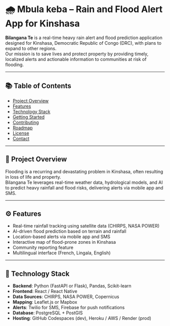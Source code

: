 # 🌧️ Mbula keba – Rain and Flood Alert App for Kinshasa

**Bilangana Te** is a real-time heavy rain alert and flood prediction application designed for Kinshasa, Democratic Republic of Congo (DRC), with plans to expand to other regions.  
Our mission is to save lives and protect property by providing timely, localized alerts and actionable information to communities at risk of flooding.

---

## 📚 Table of Contents

- [Project Overview](#project-overview)
- [Features](#features)
- [Technology Stack](#technology-stack)
- [Getting Started](#getting-started)
- [Contributing](#contributing)
- [Roadmap](#roadmap)
- [License](#license)
- [Contact](#contact)

---

## 📌 Project Overview

Flooding is a recurring and devastating problem in Kinshasa, often resulting in loss of life and property.  
Bilangana Te leverages real-time weather data, hydrological models, and AI to predict heavy rainfall and flood risks, delivering alerts via mobile app and SMS.

---

## ⚙️ Features

- Real-time rainfall tracking using satellite data (CHIRPS, NASA POWER)
- AI-driven flood prediction based on terrain and rainfall
- Location-based alerts via mobile app and SMS
- Interactive map of flood-prone zones in Kinshasa
- Community reporting feature
- Multilingual interface (French, Lingala, English)

---

## 🧱 Technology Stack

- **Backend**: Python (FastAPI or Flask), Pandas, Scikit-learn
- **Frontend**: React / React Native
- **Data Sources**: CHIRPS, NASA POWER, Copernicus
- **Mapping**: Leaflet.js or Mapbox
- **Alerts**: Twilio for SMS, Firebase for push notifications
- **Database**: PostgreSQL + PostGIS
- **Hosting**: GitHub Codespaces (dev), Heroku / AWS / Render (prod)

